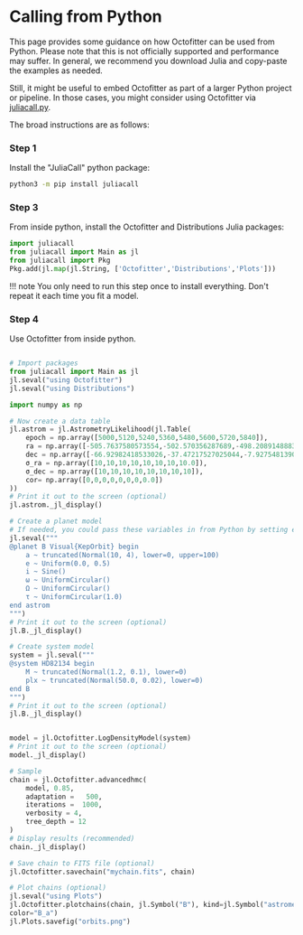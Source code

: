 # Calling from Python

This page provides some guidance on how Octofitter can be used from Python.
Please note that this is not officially supported and performance may suffer. In general, we recommend you download Julia and copy-paste the examples as needed.

Still, it might be useful to embed Octofitter as part of a larger Python project or pipeline.
In those cases, you might consider using Octofitter via [juliacall.py](https://pyjulia.readthedocs.io/en/stable/index.html).

The broad instructions are as follows:

### Step 1
Install the "JuliaCall" python package:
```bash
python3 -m pip install juliacall
```

### Step 3
From inside python, install the Octofitter and Distributions Julia packages:
```python
import juliacall
from juliacall import Main as jl
from juliacall import Pkg
Pkg.add(jl.map(jl.String, ['Octofitter','Distributions','Plots']))
```

!!! note You only need to run this step once to install everything. Don't repeat it each time you fit a model.

### Step 4 
Use Octofitter from inside python.

```python

# Import packages
from juliacall import Main as jl
jl.seval("using Octofitter")
jl.seval("using Distributions")

import numpy as np

# Now create a data table
jl.astrom = jl.AstrometryLikelihood(jl.Table(
    epoch = np.array([5000,5120,5240,5360,5480,5600,5720,5840]),
    ra = np.array([-505.7637580573554,-502.570356287689,-498.2089148883798,-492.67768482682357,-485.9770335870402,-478.1095526888573,-469.0801731788123,-458.89628893460525]),
    dec = np.array([-66.92982418533026,-37.47217527025044,-7.927548139010479,21.63557115669823,51.147204404903704,80.53589069730698,109.72870493064629,138.65128697876773]),
    σ_ra = np.array([10,10,10,10,10,10,10,10.0]),
	σ_dec = np.array([10,10,10,10,10,10,10,10]),
	cor= np.array([0,0,0,0,0,0,0,0.0])
))
# Print it out to the screen (optional)
jl.astrom._jl_display()

# Create a planet model
# If needed, you could pass these variables in from Python by setting e.g. `jl.e_max=1` and then writing `e ~ Uniform(0, e_max)` below
jl.seval("""
@planet B Visual{KepOrbit} begin
    a ~ truncated(Normal(10, 4), lower=0, upper=100)
    e ~ Uniform(0.0, 0.5)
    i ~ Sine()
    ω ~ UniformCircular()
    Ω ~ UniformCircular()
    τ ~ UniformCircular(1.0)
end astrom
""")
# Print it out to the screen (optional)
jl.B._jl_display()

# Create system model
system = jl.seval("""
@system HD82134 begin
    M ~ truncated(Normal(1.2, 0.1), lower=0)
    plx ~ truncated(Normal(50.0, 0.02), lower=0)
end B
""")
# Print it out to the screen (optional)
jl.B._jl_display()


model = jl.Octofitter.LogDensityModel(system)
# Print it out to the screen (optional)
model._jl_display()

# Sample
chain = jl.Octofitter.advancedhmc(
    model, 0.85,
    adaptation =   500,
    iterations =  1000,
    verbosity = 4,
    tree_depth = 12
)
# Display results (recommended)
chain._jl_display()

# Save chain to FITS file (optional)
jl.Octofitter.savechain("mychain.fits", chain)

# Plot chains (optional)
jl.seval("using Plots")
jl.Octofitter.plotchains(chain, jl.Symbol("B"), kind=jl.Symbol("astrometry"), 
color="B_a")
jl.Plots.savefig("orbits.png")
```
